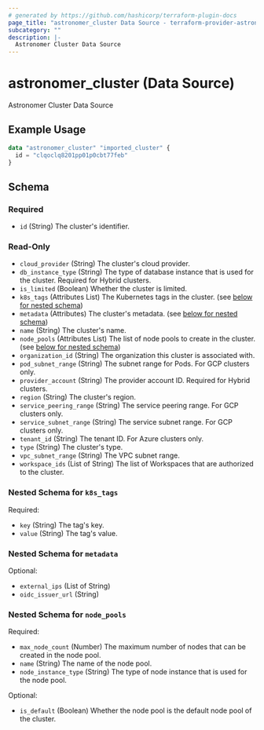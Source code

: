 ```yaml
---
# generated by https://github.com/hashicorp/terraform-plugin-docs
page_title: "astronomer_cluster Data Source - terraform-provider-astronomer"
subcategory: ""
description: |-
  Astronomer Cluster Data Source
---
```


# astronomer_cluster (Data Source)

Astronomer Cluster Data Source

## Example Usage

```terraform
data "astronomer_cluster" "imported_cluster" {
  id = "clqoclq8201pp01p0cbt77feb"
}
```

<!-- schema generated by tfplugindocs -->
## Schema

### Required

- `id` (String) The cluster's identifier.

### Read-Only

- `cloud_provider` (String) The cluster's cloud provider.
- `db_instance_type` (String) The type of database instance that is used for the cluster. Required for Hybrid clusters.
- `is_limited` (Boolean) Whether the cluster is limited.
- `k8s_tags` (Attributes List) The Kubernetes tags in the cluster. (see [below for nested schema](#nestedatt--k8s_tags))
- `metadata` (Attributes) The cluster's metadata. (see [below for nested schema](#nestedatt--metadata))
- `name` (String) The cluster's name.
- `node_pools` (Attributes List) The list of node pools to create in the cluster. (see [below for nested schema](#nestedatt--node_pools))
- `organization_id` (String) The organization this cluster is associated with.
- `pod_subnet_range` (String) The subnet range for Pods. For GCP clusters only.
- `provider_account` (String) The provider account ID. Required for Hybrid clusters.
- `region` (String) The cluster's region.
- `service_peering_range` (String) The service peering range. For GCP clusters only.
- `service_subnet_range` (String) The service subnet range. For GCP clusters only.
- `tenant_id` (String) The tenant ID. For Azure clusters only.
- `type` (String) The cluster's type.
- `vpc_subnet_range` (String) The VPC subnet range.
- `workspace_ids` (List of String) The list of Workspaces that are authorized to the cluster.

<a id="nestedatt--k8s_tags"></a>
### Nested Schema for `k8s_tags`

Required:

- `key` (String) The tag's key.
- `value` (String) The tag's value.


<a id="nestedatt--metadata"></a>
### Nested Schema for `metadata`

Optional:

- `external_ips` (List of String)
- `oidc_issuer_url` (String)


<a id="nestedatt--node_pools"></a>
### Nested Schema for `node_pools`

Required:

- `max_node_count` (Number) The maximum number of nodes that can be created in the node pool.
- `name` (String) The name of the node pool.
- `node_instance_type` (String) The type of node instance that is used for the node pool.

Optional:

- `is_default` (Boolean) Whether the node pool is the default node pool of the cluster.
